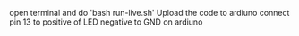 open terminal and do 'bash run-live.sh'
Upload the code to ardiuno 
connect pin 13 to positive of LED
negative to GND on ardiuno
